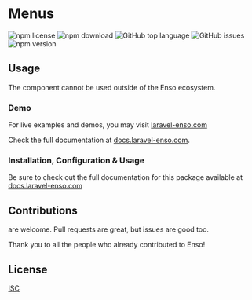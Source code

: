 # Menus

![npm license](https://img.shields.io/npm/l/@enso-ui/menus.svg) 
![npm download](https://img.shields.io/npm/dm/@enso-ui/menus.svg) 
![GitHub top language](https://img.shields.io/github/languages/top/enso-ui/menus.svg) 
![GitHub issues](https://img.shields.io/github/issues/enso-ui/menus.svg) 
![npm version](https://img.shields.io/npm/v/@enso-ui/menus.svg) 

## Usage
The component cannot be used outside of the Enso ecosystem.

### Demo

For live examples and demos, you may visit [laravel-enso.com](https://www.laravel-enso.com)

Check the full documentation at  [docs.laravel-enso.com](https://docs.laravel-enso.com).

### Installation, Configuration & Usage

Be sure to check out the full documentation for this package available at [docs.laravel-enso.com](https://docs.laravel-enso.com/frontend/menus.html)

## Contributions

are welcome. Pull requests are great, but issues are good too.

Thank you to all the people who already contributed to Enso!

## License

[ISC](https://opensource.org/licenses/ISC)
